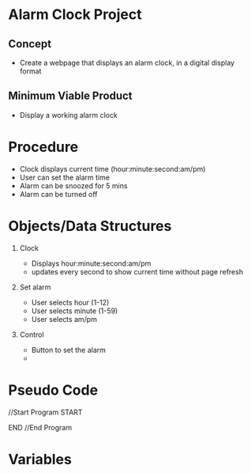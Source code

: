 # Alarm Clock Project

## Concept
- Create a webpage that displays an alarm clock, in a digital display format

## Minimum Viable Product
- Display a working alarm clock

# Procedure
- Clock displays current time (hour:minute:second:am/pm)
- User can set the alarm time
- Alarm can be snoozed for 5 mins
- Alarm can be turned off

# Objects/Data Structures
1. Clock
    - Displays hour:minute:second:am/pm
    - updates every second to show current time without page refresh

2. Set alarm
    - User selects hour (1-12)
    - User selects minute (1-59)
    - User selects am/pm

3. Control
    - Button to set the alarm
    - 

# Pseudo Code
//Start Program
START

END
//End Program

# Variables

